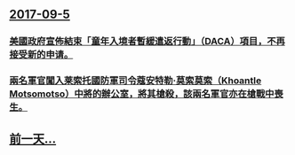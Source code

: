 ## [2017-09-5](/zh/news/2017/09/5/index.md)

### [美國政府宣佈結束「童年入境者暫緩遣返行動」（DACA）項目，不再接受新的申请。 ](/zh/news/2017/09/5/美國政府宣佈結束-童年入境者暫緩遣返行動-DACA-項目-不再接受新的申请.md)
### [兩名軍官闖入莱索托國防軍司令蔻安特勒·莫索莫索（Khoantle Motsomotso）中將的辦公室，將其槍殺，該兩名軍官亦在槍戰中喪生。 ](/zh/news/2017/09/5/兩名軍官闖入莱索托國防軍司令蔻安特勒-莫索莫索-Khoantle-Motsomotso-中將的辦公室-將其槍殺-該兩名軍.md)
## [前一天...](/zh/news/2017/09/3/index.md)

